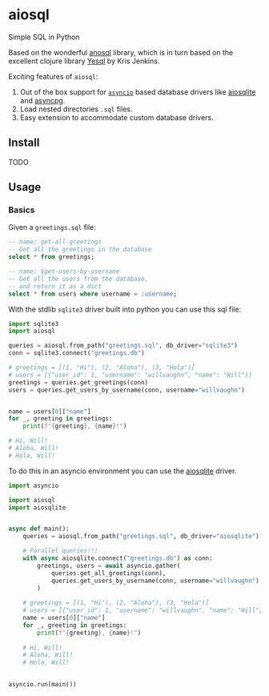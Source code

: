 # aiosql

Simple SQL in Python

Based on the wonderful [anosql](https://github.com/honza/anosql) library, which is in turn based on the excellent clojure library [Yesql](https://github.com/krisajenkins/yesql/) by Kris Jenkins.

Exciting features of `aiosql`:
 
 1. Out of the box support for [`asyncio`](https://docs.python.org/3/library/asyncio.html) based database drivers like [aiosqlite](https://github.com/jreese/aiosqlite) and [asyncpg](https://github.com/MagicStack/asyncpg).
 2. Load nested directories `.sql` files.
 3. Easy extension to accommodate custom database drivers.

## Install

TODO

## Usage

### Basics

Given a `greetings.sql` file:

```sql
-- name: get-all-greetings
-- Get all the greetings in the database
select * from greetings;

-- name: $get-users-by-username
-- Get all the users from the database,
-- and return it as a dict
select * from users where username = :username;
```

With the stdlib `sqlite3` driver built into python you can use this sql file:

```python
import sqlite3
import aiosql

queries = aiosql.from_path("greetings.sql", db_driver="sqlite3")
conn = sqlite3.connect("greetings.db")

# greetings = [(1, "Hi"), (2, "Aloha"), (3, "Hola")]
# users = [{"user_id": 1, "username": "willvaughn", "name": "Will"}]
greetings = queries.get_greetings(conn)
users = queries.get_users_by_username(conn, username="willvaughn")


name = users[0]["name"]
for _, greeting in greetings:
    print(f"{greeting}, {name}!")

# Hi, Will!
# Aloha, Will!
# Hola, Will!
```

To do this in an asyncio environment you can use the [aiosqlite](https://github.com/jreese/aiosqlite) driver.

```python
import asyncio

import aiosql
import aiosqlite


async def main():
    queries = aiosql.from_path("greetings.sql", db_driver="aiosqlite")

    # Parallel queries!!!
    with async aiosqlite.connect("greetings.db") as conn:
        greetings, users = await asyncio.gather(
            queries.get_all_greetings(conn),
            queries.get_users_by_username(conn, username="willvaughn")
        )
        
    # greetings = [(1, "Hi"), (2, "Aloha"), (3, "Hola")]
    # users = [{"user_id": 1, "username": "willvaughn", "name": "Will"}]
    name = users[0]["name"]
    for _, greeting in greetings:
        print(f"{greeting}, {name}!")
        
    # Hi, Will!
    # Aloha, Will!
    # Hola, Will!
    

asyncio.run(main())
```
